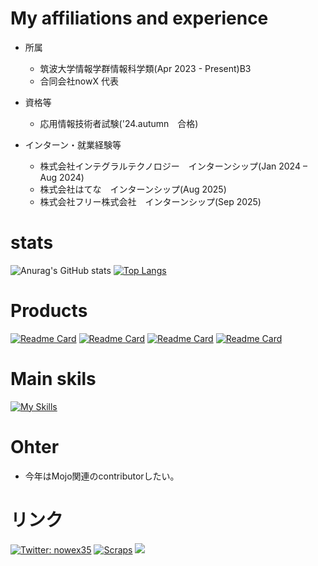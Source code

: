 # My affiliations and experience
* 所属
  * 筑波大学情報学群情報科学類(Apr 2023 - Present)B3
  * 合同会社nowX 代表

* 資格等
  * 応用情報技術者試験('24.autumn　合格)

* インターン・就業経験等
  * 株式会社インテグラルテクノロジー　インターンシップ(Jan 2024 – Aug 2024) 
  * 株式会社はてな　インターンシップ(Aug 2025)
  * 株式会社フリー株式会社　インターンシップ(Sep 2025)

# stats
![Anurag's GitHub stats](https://github-readme-stats.vercel.app/api?username=nowex35&show_icons=true&theme=gruvbox)
[![Top Langs](https://github-readme-stats.vercel.app/api/top-langs/?username=nowex35&layout=donut)](https://github.com/nowex35/github-readme-stats)

# Products
[![Readme Card](https://github-readme-stats.vercel.app/api/pin/?username=nowex35&repo=event_management_app)](https://github.com/nowex35/event_management_app)
[![Readme Card](https://github-readme-stats.vercel.app/api/pin/?username=nowex35&repo=protoforio)](https://github.com/nowex35/protoforio)
[![Readme Card](https://github-readme-stats.vercel.app/api/pin/?username=nowex35&repo=tles_backend)](https://github.com/nowex35/tles_backend)
[![Readme Card](https://github-readme-stats.vercel.app/api/pin/?username=nowex35&repo=official_site2024new)](https://github.com/nowex35/official_site2024new)

# Main skils
[![My Skills](https://skillicons.dev/icons?i=python,fastapi,ts,next,go,flutter&perline=8)](https://skillicons.dev)


# Ohter
- 今年はMojo関連のcontributorしたい。
  
# リンク
[![Twitter: nowex35](https://img.shields.io/twitter/follow/nowex35?style=social)](https://twitter.com/nowex35)
<a href="https://zenn.dev/nowex35?tab=scraps"><img src="https://badgen.org/img/zenn/nowex35/scraps?style=plastic" alt="Scraps" /></a>
<a href="https://note.com/nowex35" target="_blank"><img src="https://img.shields.io/badge/-Note-gray?logo=gray&style=plastic"></a>


<!---
nowex35/nowex35 is a ✨ special ✨ repository because its `README.md` (this file) appears on your GitHub profile.
You can click the Preview link to take a look at your changes.
--->
